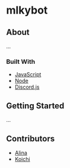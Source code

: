 # mlkybot

## About

...
 
### Built With
- [JavaScript](https://developer.mozilla.org/en-US/docs/Web/JavaScript)
- [Node](https://nodejs.org/en/)
- [Discord.js](https://discord.js.org/#/docs/discord.js/main/general/welcome)

## Getting Started
...

## Contributors
- [Alina](https://github.com/mlkywy)
- [Koichi](https://github.com/0xkoichi)



